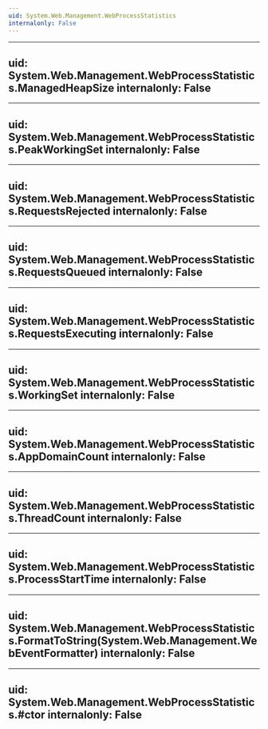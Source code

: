 ```yaml
---
uid: System.Web.Management.WebProcessStatistics
internalonly: False
---
```


---
uid: System.Web.Management.WebProcessStatistics.ManagedHeapSize
internalonly: False
---

---
uid: System.Web.Management.WebProcessStatistics.PeakWorkingSet
internalonly: False
---

---
uid: System.Web.Management.WebProcessStatistics.RequestsRejected
internalonly: False
---

---
uid: System.Web.Management.WebProcessStatistics.RequestsQueued
internalonly: False
---

---
uid: System.Web.Management.WebProcessStatistics.RequestsExecuting
internalonly: False
---

---
uid: System.Web.Management.WebProcessStatistics.WorkingSet
internalonly: False
---

---
uid: System.Web.Management.WebProcessStatistics.AppDomainCount
internalonly: False
---

---
uid: System.Web.Management.WebProcessStatistics.ThreadCount
internalonly: False
---

---
uid: System.Web.Management.WebProcessStatistics.ProcessStartTime
internalonly: False
---

---
uid: System.Web.Management.WebProcessStatistics.FormatToString(System.Web.Management.WebEventFormatter)
internalonly: False
---

---
uid: System.Web.Management.WebProcessStatistics.#ctor
internalonly: False
---
